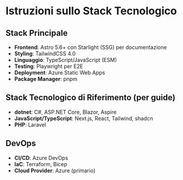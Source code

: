 # Istruzioni sullo Stack Tecnologico

## Stack Principale
- **Frontend**: Astro 5.6+ con Starlight (SSG) per documentazione
- **Styling**: TailwindCSS 4.0
- **Linguaggio**: TypeScript/JavaScript (ESM)
- **Testing**: Playwright per E2E
- **Deployment**: Azure Static Web Apps
- **Package Manager**: pnpm

## Stack Tecnologico di Riferimento (per guide)
- **dotnet**: C#, ASP.NET Core, Blazor, Aspire
- **JavaScript/TypeScript**: Next.js, React, Tailwind, shadcn
- **PHP**: Laravel

## DevOps
- **CI/CD**: Azure DevOps
- **IaC**: Terraform, Bicep
- **Cloud Provider**: Azure (primario)